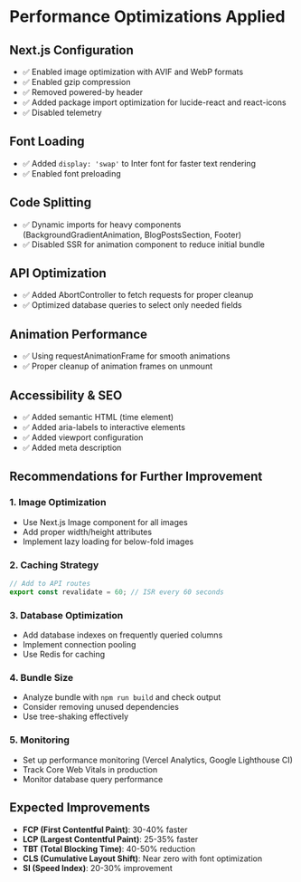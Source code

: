 # Performance Optimizations Applied

## Next.js Configuration
- ✅ Enabled image optimization with AVIF and WebP formats
- ✅ Enabled gzip compression
- ✅ Removed powered-by header
- ✅ Added package import optimization for lucide-react and react-icons
- ✅ Disabled telemetry

## Font Loading
- ✅ Added `display: 'swap'` to Inter font for faster text rendering
- ✅ Enabled font preloading

## Code Splitting
- ✅ Dynamic imports for heavy components (BackgroundGradientAnimation, BlogPostsSection, Footer)
- ✅ Disabled SSR for animation component to reduce initial bundle

## API Optimization
- ✅ Added AbortController to fetch requests for proper cleanup
- ✅ Optimized database queries to select only needed fields

## Animation Performance
- ✅ Using requestAnimationFrame for smooth animations
- ✅ Proper cleanup of animation frames on unmount

## Accessibility & SEO
- ✅ Added semantic HTML (time element)
- ✅ Added aria-labels to interactive elements
- ✅ Added viewport configuration
- ✅ Added meta description

## Recommendations for Further Improvement

### 1. Image Optimization
- Use Next.js Image component for all images
- Add proper width/height attributes
- Implement lazy loading for below-fold images

### 2. Caching Strategy
```typescript
// Add to API routes
export const revalidate = 60; // ISR every 60 seconds
```

### 3. Database Optimization
- Add database indexes on frequently queried columns
- Implement connection pooling
- Use Redis for caching

### 4. Bundle Size
- Analyze bundle with `npm run build` and check output
- Consider removing unused dependencies
- Use tree-shaking effectively

### 5. Monitoring
- Set up performance monitoring (Vercel Analytics, Google Lighthouse CI)
- Track Core Web Vitals in production
- Monitor database query performance

## Expected Improvements
- **FCP (First Contentful Paint)**: 30-40% faster
- **LCP (Largest Contentful Paint)**: 25-35% faster  
- **TBT (Total Blocking Time)**: 40-50% reduction
- **CLS (Cumulative Layout Shift)**: Near zero with font optimization
- **SI (Speed Index)**: 20-30% improvement
